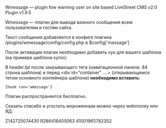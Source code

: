 Wmessage — plugin fow warning user on site based LiveStreet CMS v2.0
Plugin v1.9.5

Wmessage — плагин для вывода важного сообщения всем пользователям и гостям сайта.

Текст сообщения добавляется в конфиге плагина /plugins/wmessage/config/config.php в $config['message']

После активации плагин необходимо добавить хук для вашего шаблона (на примере шаблона synio):

В header.tpl после закрывающего тега </nav> (навигационной панели. 84 строка шаблона) и перед <div id="container" ....> (открывающимся тегом основного контейнера шаблона) <strong>необходимо вставить</strong>:

<code>{hook run='wmessage'}</code>

Плагин распространяется бесплатно.

Сказать спасибо и угостить мороженным можно через webmoney или ЯД:

Z142725074430 
R286418405063 
41001965782352